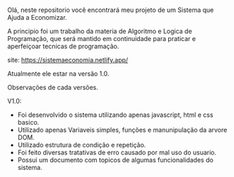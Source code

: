 #
Olá, neste repositorio você encontrará meu projeto de um Sistema que Ajuda a Economizar.

A principio foi um trabalho da materia de Algoritmo e Logica de Programação, que será mantido em continuidade para praticar e aperfeiçoar 
tecnicas de programação. 

site: https://sistemaeconomia.netlify.app/

Atualmente ele estar na versão 1.0.

Observações de cada versões.

V1.0:
- Foi desenvolvido o sistema utilizando apenas javascript, html e css basico.
- Utilizado apenas Variaveis simples, funções e manunipulação da arvore DOM. 
- Utilizado estrutura de condição e repetição.
- Foi feito diversas tratativas de erro causado por mal uso do usuario.
- Possui um documento com topicos de algumas funcionalidades do sistema.
#
 
